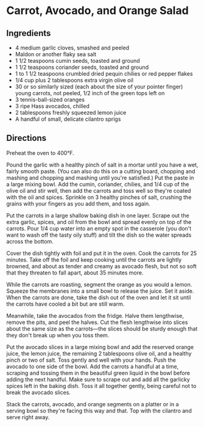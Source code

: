 # Carrot, Avocado, and Orange Salad

## Ingredients
* 4 medium garlic cloves, smashed and peeled
* Maldon or another flaky sea salt
* 1 1/2 teaspoons cumin seeds, toasted and ground
* 1 1/2 teaspoons coriander seeds, toasted and ground
* 1 to 1 1/2 teaspoons crumbled dried pequin chilies or red pepper flakes
* 1/4 cup plus 2 tablespoons extra virgin olive oil
* 30 or so similarly sized (each about the size of your pointer finger) young carrots, not peeled, 1/2 inch of the green tops left on
* 3 tennis-ball-sized oranges
* 3 ripe Hass avocados, chilled
* 2 tablespoons freshly squeezed lemon juice
* A handful of small, delicate cilantro sprigs

## Directions
Preheat the oven to 400°F.

Pound the garlic with a healthy pinch of salt in a mortar until you have a wet, fairly smooth paste. (You can also do this on a cutting board, chopping and mashing and chopping and mashing until you're satisfied.) Put the paste in a large mixing bowl. Add the cumin, coriander, chilies, and 1/4 cup of the olive oil and stir well, then add the carrots and toss well so they're coated with the oil and spices. Sprinkle on 3 healthy pinches of salt, crushing the grains with your fingers as you add them, and toss again.

Put the carrots in a large shallow baking dish in one layer. Scrape out the extra garlic, spices, and oil from the bowl and spread evenly on top of the carrots. Pour 1/4 cup water into an empty spot in the casserole (you don't want to wash off the tasty oily stuff) and tilt the dish so the water spreads across the bottom.

Cover the dish tightly with foil and put it in the oven. Cook the carrots for 25 minutes. Take off the foil and keep cooking until the carrots are lightly browned, and about as tender and creamy as avocado flesh, but not so soft that they threaten to fall apart, about 35 minutes more.

While the carrots are roasting, segment the orange as you would a lemon. Squeeze the membranes into a small bowl to release the juice. Set it aside.
When the carrots are done, take the dish out of the oven and let it sit until the carrots have cooled a bit but are still warm.

Meanwhile, take the avocados from the fridge. Halve them lengthwise, remove the pits, and peel the halves. Cut the flesh lengthwise into slices about the same size as the carrots—the slices should be sturdy enough that they don't break up when you toss them.

Put the avocado slices in a large mixing bowl and add the reserved orange juice, the lemon juice, the remaining 2 tablespoons olive oil, and a healthy pinch or two of salt. Toss gently and well with your hands. Push the avocado to one side of the bowl. Add the carrots a handful at a time, scraping and tossing them in the beautiful green liquid in the bowl before adding the next handful. Make sure to scrape out and add all the garlicky spices left in the baking dish. Toss it all together gently, being careful not to break the avocado slices.

Stack the carrots, avocado, and orange segments on a platter or in a serving bowl so they're facing this way and that. Top with the cilantro and serve right away.

